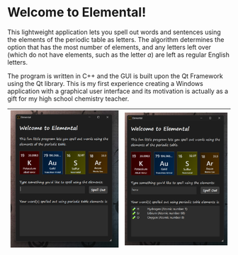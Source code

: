 # Welcome to Elemental!
This lightweight application lets you spell out words and sentences using the elements of the periodic table as letters. The algorithm determines the option that has the most number of elements, and any letters left over (which do not have elements, such as the letter *a*) are left as regular English letters. 

The program is written in C++ and the GUI is built upon the Qt Framework using the Qt library. This is my first experience creating a Windows application with a graphical user interface and its motivation is actually as a gift for my high school chemistry teacher. 

| ![image1](https://github.com/Zaeem-Ahmad/elemental/blob/main/image1.png) | ![image2](https://github.com/Zaeem-Ahmad/elemental/blob/main/image2.png) |
|--|--|
